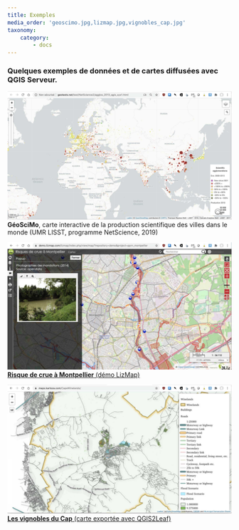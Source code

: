 ```yaml
---
title: Exemples
media_order: 'geoscimo.jpg,lizmap.jpg,vignobles_cap.jpg'
taxonomy:
    category:
        - docs
---
```


### Quelques exemples de données et de cartes diffusées avec QGIS Serveur.

[![GéoSciMo](geoscimo.jpg?lightbox=1024&cropResize=600)](http://www.geotests.net/test/NetScience2/agglos_2013_qgis_sys1.html)
**GéoSciMo**, carte interactive de la production scientifique des villes dans le monde (UMR LISST, programme NetScience, 2019)

[![LizMap Montpellier](lizmap.jpg?lightbox=1024&cropResize=600)**Risque de crue à Montpellier** (démo LizMap)](https://demo.lizmap.com/lizmap/index.php/view/map/?repository=demo&project=pprn_montpellier)

[![Vignobles du Cap](vignobles_cap.jpg?lightbox=1024&cropResize=600)**Les vignobles du Cap** (carte exportée avec QGIS2Leaf)](https://maps.kartoza.com/CapeWinelands/)